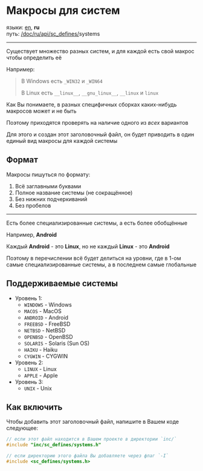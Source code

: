 # Макросы для систем

языки: [en](/doc/sc_defines/systems.md), **ru**\
путь: [/](/README.md)[doc/](/doc/index.md)[ru/](/doc/ru/index.md)[api/](/doc/ru/api/index.md)[sc_defines/](/doc/ru/api/sc_defines/index.md)systems

---

Существует множество разных систем,
и для каждой есть свой макрос чтобы определить её

Например:

> В Windows есть `_WIN32` и `_WIN64`
>
> В Linux есть `__linux__`, `__gnu_linux__`, `__linux` и `linux`

Как Вы понимаете, в разных специфичных сборках каких-нибудь
макросов может и не быть

Поэтому приходятся проверять на наличие одного из _всех_ вариантов

Для этого и создан этот заголовочный файл,
он будет приводить в один единый вид макросы для каждой системы

## Формат

Макросы пишуться по формату:
1. Всё заглавными буквами
2. Полное название системы (не сокращённое)
3. Без нижних подчеркиваний
4. Без пробелов

---

Есть более специализированные системы,
а есть более обобщённые

Например, **Android**

Каждый **Android** - это **Linux**,
но не каждый **Linux** - это **Android**

Поэтому в перечислении всё будет делиться на уровни,
где в 1-ом самые специализированные системы,
а в последнем самые глобальные

## Поддерживаемые системы

+ Уровень 1:
    + `WINDOWS` - Windows
    + `MACOS` - MacOS
    + `ANDROID` - Android
    + `FREEBSD` - FreeBSD
    + `NETBSD` - NetBSD
    + `OPENBSD` - OpenBSD
    + `SOLARIS` - Solaris (Sun OS)
    + `HAIKU` - Haiku
    + `CYGWIN` - CYGWIN
+ Уровень 2:
    + `LINUX` - Linux
    + `APPLE` - Apple
+ Уровень 3:
    + `UNIX` - Unix

## Как включить

Чтобы добавить этот заголовочный файл,
напишите в Вашем коде следующее:

```c
// если этот файл находится в Вашем проекте в директории `inc/`
#include "inc/sc_defines/systems.h"

// если директорию этого файла Вы добавляете через флаг `-I`
#include <sc_defines/systems.h>
```